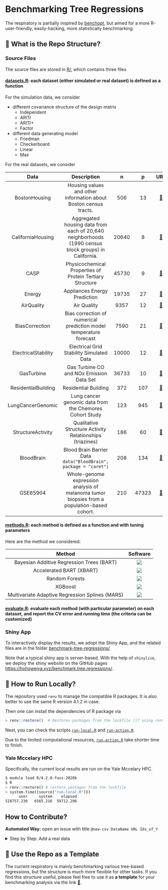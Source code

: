 # Benchmarking Tree Regressions

The respiratory is partially inspired by [benchopt](https://github.com/benchopt/benchopt), but aimed for a more R-user-friendly, easily-hacking, more statistically benchmarking. 

## :evergreen_tree: What is the Repo Structure?

### Source Files

The source files are stored in [R/](R/), which contains three files

#### [datasets.R](R/datasets.R): each dataset (either simulated or real dataset) is defined as a function

For the simulation data, we consider

- different covariance structure of the design matrix
  - Independent
  - AR(1)
  - AR(1)+
  - Factor
- different data generating model
  - Friedman
  - Checkerboard
  - Linear
  - Max

For the real datasets, we consider 

| Data | Description | n | p | URL  | 
|:----:|:------:|:--:|:--:|:-----------:|
| BostonHousing | Housing values and other information about Boston census tracts. | 506 | 13 | [:link:](https://github.com/JWarmenhoven/ISLR-python/blob/master/Notebooks/Data/Boston.csv) |
| CaliforniaHousing | Aggregated housing data from each of 20,640 neighborhoods (1990 census block groups) in California. | 20640 | 8 | [:link:](https://github.com/szcf-weiya/ESL-CN/tree/master/data/Housing) |
| CASP | Physicochemical Properties of Protein Tertiary Structure | 45730 | 9 | [:link:](https://archive.ics.uci.edu/dataset/265/physicochemical+properties+of+protein+tertiary+structure) |
| Energy | Appliances Energy Prediction | 19735 | 27 | [:link:](https://archive.ics.uci.edu/dataset/374/appliances+energy+prediction) |
| AirQuality | Air Quality | 9357 | 12 | [:link:](https://archive.ics.uci.edu/dataset/360/air+quality) |
| BiasCorrection | Bias correction of numerical prediction model temperature forecast | 7590 | 21 | [:link:](https://archive.ics.uci.edu/dataset/514/bias+correction+of+numerical+prediction+model+temperature+forecast) |
| ElectricalStability | Electrical Grid Stability Simulated Data | 10000 | 12 | [:link:](https://archive.ics.uci.edu/dataset/471/electrical+grid+stability+simulated+data) |
| GasTurbine | Gas Turbine CO and NOx Emission Data Set | 36733 | 10 | [:link:](https://archive.ics.uci.edu/dataset/551/gas+turbine+co+and+nox+emission+data+set) |
| ResidentialBuilding | Residential Building | 372 | 107 | [:link:](https://archive.ics.uci.edu/dataset/437/residential+building+data+set) |
| LungCancerGenomic | Lung cancer genomic data from the Chemores Cohort Study | 123 | 945 | [:link:](https://github.com/jedazard/PRIMsrc/blob/master/data/Real.2.rda) |
| StructureActivity | Qualitative Structure Activity Relationships (triazines) | 186 | 60 | [:link:](https://archive.ics.uci.edu/dataset/85/qualitative+structure+activity+relationships) |
| BloodBrain | Blood Brain Barrier Data `data("BloodBrain", package = "caret")` | 208 | 134 | [:link:](https://github.com/topepo/caret/blob/master/pkg/caret/data/BloodBrain.RData) |
| GSE65904 | Whole-genome expression analysis of melanoma tumor biopsies from a population-based cohort. | 210 | 47323 | [:link:](https://www.ncbi.nlm.nih.gov/geo/query/acc.cgi?acc=GSE65904) |

#### [methods.R](R/methods.R): each method is defined as a function and with tuning parameters

Here are the method we considered:

| Method | Software |
|:------:|:--------:|
| Bayesian Additive Regression Trees (BART) | [![](https://img.shields.io/badge/R-BART-blue)](https://cran.r-project.org/web/packages/BART/index.html) |
| Accelerated BART (XBART) | [![](https://img.shields.io/badge/R-XBART-blue)](https://github.com/JingyuHe/XBART) | 
| Random Forests | [![](https://img.shields.io/badge/R-randomForest-blue)](https://cran.r-project.org/web/packages/randomForest/index.html) |
| XGBoost | [![](https://img.shields.io/badge/R-xgboost-blue)](https://cran.r-project.org/web/packages/xgboost/index.html) |
| Multivariate Adaptive Regression Splines (MARS) |[![](https://img.shields.io/badge/R-earth-blue)](https://cran.r-project.org/web/packages/earth/index.html) |

#### [evaluate.R](R/evaluate.R): evaluate each method (with particular parameter) on each dataset, and report the CV error and running time (the criteria can be customized)

### Shiny App

To interactively display the results, we adopt the Shiny App, and the related files are in the folder [benchmark-tree-regressions/](benchmark-tree-regressions/)

Note that a typical shiny app is server-based. With the help of `shinylive`, we deploy the shiny website on the GitHub pages <https://hohoweiya.xyz/benchmark.tree.regressions/>.

## :rocket: How to Run Locally?

The repository used `renv` to manage the compatible R packages. It is also better to use the same R version 4.1.2 in case.

Then one can install the dependencies of R package via

```r
> renv::restore()  # Restores packages from the lockfile (if using renv)
```

Next, you can check the scripts [`run-local.R`](run-local.R) and [`run-action.R`](run-action.R).

Due to the limited computational resources, [`run-action.R`](run-action.R) take shorter time to finish.

### Yale Mccelary HPC

Specifically, the current local results are run on the Yale Mccelary HPC.

```bash
$ module load R/4.2.0-foss-2020b
$ R
> renv::restore() # restore packages from the lockfile
> system.time({source("run-local.R")})
      user     system    elapsed
518757.236   6565.216  59712.296
```

## How to Contribute?

**Automated Way:** open an issue with title `@new-csv DataName URL Idx_of_Y`

<details><summary>Step by Step: Add a real data</summary>
<p>

1. add data info into `lst_real_data` in `datasets.R`, and write out a meta data

```r
real.data.meta = df_data_meta()
saveRDS(real.data.meta, file = "benchmark-tree-regressions/real-data-meta.rds")
```

2. run `print_to_readme()` to update the table in this `README.md` file
  
3. add the preparation step for the data (starting from downloading the data) as a function `real_XXX` in `datasets.R`

4. update the list of real data `benchmark-tree-regressions/choices.real.data.R`

</p>
</details> 




## :notebook: Use the Repo as a Template

The current respiratory is mainly benchmarking various tree-based regressions, but the structure is much more flexible for other tasks. If you find this structure useful, please feel free to use it as **a template** for your benchmarking analysis via the link [:link:](https://github.com/new?template_name=benchmark.tree.regressions&template_owner=szcf-weiya).
